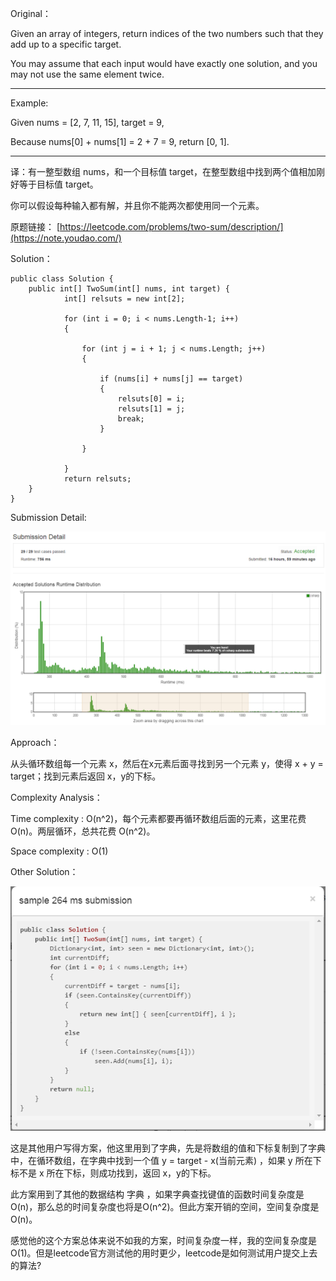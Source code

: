Original：

Given an array of integers, return indices of the two numbers such that they add up to a specific target.

You may assume that each input would have exactly one solution, and you may not use the same element twice.

------------------------------------
Example:

Given nums = [2, 7, 11, 15], target = 9,

Because nums[0] + nums[1] = 2 + 7 = 9,
return [0, 1].

------------------------------------


译：有一整型数组 nums，和一个目标值 target，在整型数组中找到两个值相加刚好等于目标值 target。

你可以假设每种输入都有解，并且你不能两次都使用同一个元素。

原题链接： [https://leetcode.com/problems/two-sum/description/](https://note.youdao.com/)

Solution：


```
public class Solution {
    public int[] TwoSum(int[] nums, int target) {
            int[] relsuts = new int[2];
            
            for (int i = 0; i < nums.Length-1; i++)
            {
               
                for (int j = i + 1; j < nums.Length; j++)
                {
                  
                    if (nums[i] + nums[j] == target)
                    {
                        relsuts[0] = i;
                        relsuts[1] = j;
                        break;
                    }

                }

            }
            return relsuts;
    }
}
```


Submission Detail:

![image](https://github.com/yucaoye/leetcode/blob/master/images/Twosum.PNG)


Approach：

从头循环数组每一个元素 x，然后在x元素后面寻找到另一个元素 y，使得 x + y = target；找到元素后返回 x，y的下标。

Complexity Analysis：

Time complexity : O(n^2)，每个元素都要再循环数组后面的元素，这里花费 O(n)。两层循环，总共花费 O(n^2)。

Space complexity : O(1)

Other Solution：

![image](https://github.com/yucaoye/leetcode/blob/master/images/towsum1.PNG)

这是其他用户写得方案，他这里用到了字典，先是将数组的值和下标复制到了字典中，在循环数组，在字典中找到一个值 y = target - x(当前元素) ，如果 y 所在下标不是 x 所在下标，则成功找到，返回 x，y的下标。

此方案用到了其他的数据结构 字典 ，如果字典查找键值的函数时间复杂度是O(n)，那么总的时间复杂度也将是O(n^2)。但此方案开销的空间，空间复杂度是O(n)。

感觉他的这个方案总体来说不如我的方案，时间复杂度一样，我的空间复杂度是O(1)。但是leetcode官方测试他的用时更少，leetcode是如何测试用户提交上去的算法?



